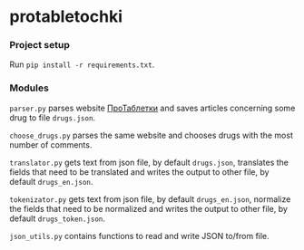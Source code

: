 # protabletochki

### Project setup
Run
`pip install -r requirements.txt`.

### Modules
`parser.py` parses website [ПроТаблетки](https://protabletky.ru) and saves 
articles concerning some drug to file `drugs.json`.

`choose_drugs.py` parses the same website and chooses drugs with the most number
of comments.

`translator.py` gets text from json file, by default `drugs.json`, translates the fields that need to be translated
and writes the output to other file, by default `drugs_en.json`.

`tokenizator.py` gets text from json file, by default `drugs_en.json`, normalize the fields that need to be normalized
and writes the output to other file, by default `drugs_token.json`.

`json_utils.py` contains functions to read and write JSON to/from file.
